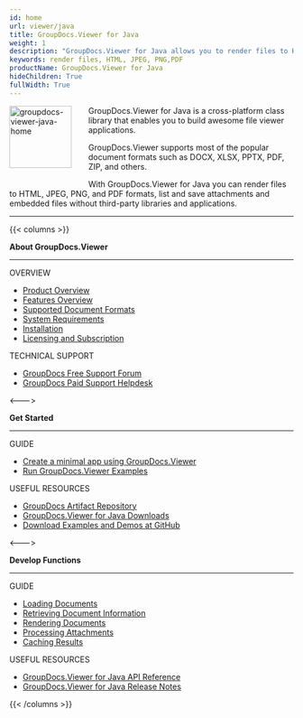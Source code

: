 ```yaml
---
id: home
url: viewer/java
title: GroupDocs.Viewer for Java
weight: 1
description: "GroupDocs.Viewer for Java allows you to render files to HTML, JPEG, PNG, and PDF formats, list and save attachments and embedded files without third-party applications or Office Automation."
keywords: render files, HTML, JPEG, PNG,PDF
productName: GroupDocs.Viewer for Java
hideChildren: True
fullWidth: True
---
```

<img src="/viewer/java/images/home.png" alt="groupdocs-viewer-java-home" align="left" style="width:110px; margin: 0 30px 30px 0"/>

GroupDocs.Viewer for Java is a cross-platform class library that enables you to build awesome file viewer applications.

GroupDocs.Viewer supports most of the popular document formats such as DOCX, XLSX, PPTX, PDF, ZIP, and others.

With GroupDocs.Viewer for Java you can render files to HTML, JPEG, PNG, and PDF formats, list and save attachments and embedded files without third-party libraries and applications.

------

{{< columns >}}

<p><b>About GroupDocs.Viewer</b></p>
<hr><p>OVERVIEW</p></hr>
<ul>
	<li><a href='{{< ref "product-overview" >}}'>Product Overview</a></li>
	<li><a href='{{< ref "viewer/java/getting-started/features-overview.md" >}}'>Features Overview</a></li>
	<li><a href='{{< ref "viewer/java/getting-started/supported-document-formats.md" >}}'>Supported Document Formats</a></li>
	<li><a href='{{< ref "viewer/java/getting-started/system-requirements.md" >}}'>System Requirements</a></li>
	<li><a href='{{< ref "viewer/java/getting-started/installation.md" >}}'>Installation</a></li>
	<li><a href='{{< ref "viewer/java/getting-started/licensing-and-subscription.md" >}}'>Licensing and Subscription</a></li>
</ul>
<p>TECHNICAL SUPPORT</p>
<ul>
	<li><a href="https://forum.groupdocs.com/">GroupDocs Free Support Forum</a></li>
	<li><a href="https://helpdesk.groupdocs.com/">GroupDocs Paid Support Helpdesk</a></li>
</ul>

<--->

<p><b>Get Started</b></p>
<hr><p>GUIDE</p></hr>
<ul>
	<li><a href='{{< ref "viewer/java/getting-started/create-a-minimal-app-using-groupdocs-viewer" >}}'>Create a minimal app using GroupDocs.Viewer</a></li>
	<li><a href='{{< ref "viewer/java/getting-started/how-to-run-examples" >}}'>Run GroupDocs.Viewer Examples</a></li>
</ul>
<p>USEFUL RESOURCES</p>
<ul>
	<li><a href="https://repository.groupdocs.com/webapp/#/artifacts/browse/tree/General/repo/com/groupdocs/groupdocs-viewer">GroupDocs Artifact Repository</a></li>
	</li><li><a href="https://downloads.groupdocs.com/viewer/java">GroupDocs.Viewer for Java Downloads</a></li>
	<li><a href="https://github.com/groupdocs-viewer/GroupDocs.Viewer-for-Java">Download Examples and Demos at GitHub</a></li>
</ul>

<--->

<p><b>Develop Functions</b></p>
<hr><p>GUIDE</p></hr>
<ul>
	<li><a href='{{< ref "viewer/java/developer-guide/loading-documents" >}}'>Loading Documents</a></li>
	<li><a href='{{< ref "viewer/java/developer-guide/retrieving-document-information" >}}'>Retrieving Document Information</a></li>
	<li><a href='{{< ref "viewer/java/developer-guide/rendering-documents" >}}'>Rendering Documents</a></li>
	<li><a href='{{< ref "viewer/java/developer-guide/processing-attachments" >}}'>Processing Attachments</a></li>
	<li><a href='{{< ref "viewer/java/developer-guide/caching-results" >}}'>Caching Results</a></li>
</ul>
<p>USEFUL RESOURCES</p>
<ul>
	<li><a href="https://reference.groupdocs.com/viewer/java">GroupDocs.Viewer for Java API Reference</a></li>
	<li><a href='{{< ref "viewer/java/release-notes" >}}'>GroupDocs.Viewer for Java Release Notes</a></li>
</ul>

{{< /columns >}}
